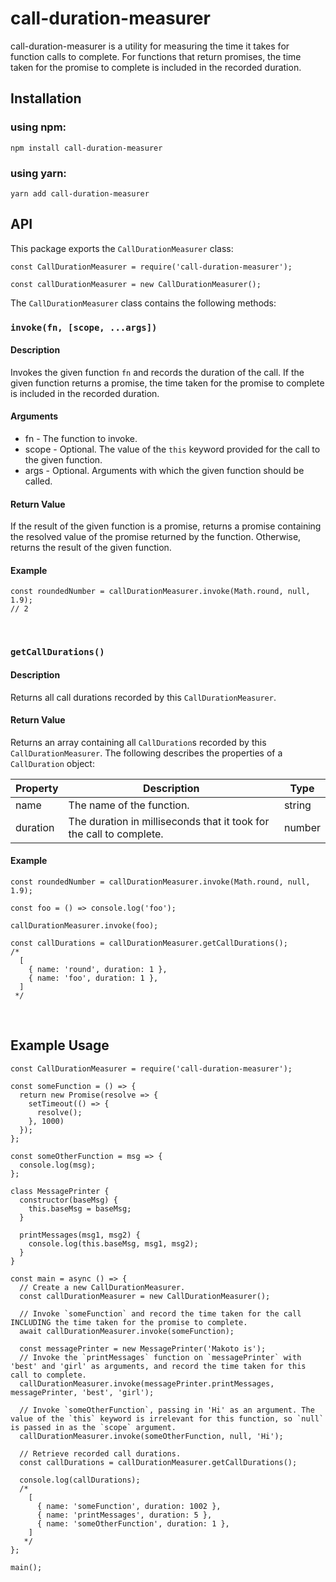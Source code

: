 # call-duration-measurer

call-duration-measurer is a utility for measuring the time it takes for function calls to complete.
For functions that return promises, the time taken for the promise to complete is included in the recorded duration.

## Installation
### using npm:
```
npm install call-duration-measurer
```
### using yarn:
```
yarn add call-duration-measurer
```

## API
This package exports the `CallDurationMeasurer` class:
```
const CallDurationMeasurer = require('call-duration-measurer');

const callDurationMeasurer = new CallDurationMeasurer();
```

The `CallDurationMeasurer` class contains the following methods:

### `invoke(fn, [scope, ...args])`

#### Description
Invokes the given function `fn` and records the duration of the call.
If the given function returns a promise, the time taken for the promise to complete is included in the recorded duration.

#### Arguments
- fn - The function to invoke.
- scope - Optional. The value of the `this` keyword provided for the call to the given function.
- args - Optional. Arguments with which the given function should be called.

#### Return Value
If the result of the given function is a promise, returns a promise containing the resolved value of the promise returned by the function.
Otherwise, returns the result of the given function.

#### Example
```
const roundedNumber = callDurationMeasurer.invoke(Math.round, null, 1.9);
// 2
```

<br>

### `getCallDurations()`

#### Description
Returns all call durations recorded by this `CallDurationMeasurer`.

#### Return Value
Returns an array containing all `CallDuration`s recorded by this `CallDurationMeasurer`.
The following describes the properties of a `CallDuration` object:

| Property | Description | Type |
|----------|-------------|------|
| name | The name of the function. | string |
| duration | The duration in milliseconds that it took for the call to complete. | number |

#### Example
```
const roundedNumber = callDurationMeasurer.invoke(Math.round, null, 1.9);

const foo = () => console.log('foo');

callDurationMeasurer.invoke(foo);

const callDurations = callDurationMeasurer.getCallDurations();
/*
  [
    { name: 'round', duration: 1 },
    { name: 'foo', duration: 1 },
  ]
 */
```

<br>

## Example Usage
```
const CallDurationMeasurer = require('call-duration-measurer');

const someFunction = () => {
  return new Promise(resolve => {
    setTimeout(() => {
      resolve();
    }, 1000)
  });
};

const someOtherFunction = msg => {
  console.log(msg);
};

class MessagePrinter {
  constructor(baseMsg) {
    this.baseMsg = baseMsg;
  }

  printMessages(msg1, msg2) {
    console.log(this.baseMsg, msg1, msg2);
  }
}

const main = async () => {
  // Create a new CallDurationMeasurer.
  const callDurationMeasurer = new CallDurationMeasurer();

  // Invoke `someFunction` and record the time taken for the call INCLUDING the time taken for the promise to complete.
  await callDurationMeasurer.invoke(someFunction);

  const messagePrinter = new MessagePrinter('Makoto is');
  // Invoke the `printMessages` function on `messagePrinter` with 'best' and 'girl' as arguments, and record the time taken for this call to complete.
  callDurationMeasurer.invoke(messagePrinter.printMessages, messagePrinter, 'best', 'girl');

  // Invoke `someOtherFunction`, passing in 'Hi' as an argument. The value of the `this` keyword is irrelevant for this function, so `null` is passed in as the `scope` argument.
  callDurationMeasurer.invoke(someOtherFunction, null, 'Hi');

  // Retrieve recorded call durations.
  const callDurations = callDurationMeasurer.getCallDurations();

  console.log(callDurations);
  /*
    [
      { name: 'someFunction', duration: 1002 },
      { name: 'printMessages', duration: 5 },
      { name: 'someOtherFunction', duration: 1 },
    ]
   */
};

main();
```
